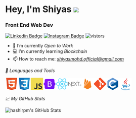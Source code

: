 
# Hey, I'm Shiyas <img src="https://media.giphy.com/media/hvRJCLFzcasrR4ia7z/giphy.gif" width="25px">
### Front End Web Dev
[![Linkedin Badge](https://img.shields.io/badge/-LinkedIn-blue?style=flat-square&logo=Linkedin&logoColor=white&link=https://www.linkedin.com/in/shiyas-mohammed-75382a215/)](https://www.linkedin.com/in/shiyas-mohammed-75382a215/)
[![Instagram Badge](https://img.shields.io/badge/-Instagram-D7008A?style=flat-square&labelColor=D7008A&logo=Instagram&logoColor=white&link=https://www.instagram.com/shiyasmohd/)](https://www.instagram.com/shiyasmohd/) <img alt="vistors" src="https://visitor-badge.glitch.me/badge?page_id=shiyasmohd.shiyasmohd"/>

- 🔭 I’m currently *Open to Work*
- 💻 I’m currently learning *Blockchain*
- 📫 How to reach me: *shiyasmohd.official@gmail.com*


*🔨 Languages and Tools*  

<img src="https://raw.githubusercontent.com/devicons/devicon/master/icons/html5/html5-original.svg" alt="html5" width="40" height="40"/><img src="https://raw.githubusercontent.com/devicons/devicon/master/icons/css3/css3-original.svg" alt="css3" width="40" height="40"/><img src="https://raw.githubusercontent.com/devicons/devicon/master/icons/javascript/javascript-original.svg" alt="javascript" width="40" height="40"/><img src="https://raw.githubusercontent.com/devicons/devicon/master/icons/bootstrap/bootstrap-original.svg" alt="css3" width="40" height="40"/><img src="https://raw.githubusercontent.com/devicons/devicon/master/icons/react/react-original.svg" alt="reactjs" width="40" height="40"/><img src="https://raw.githubusercontent.com/devicons/devicon/master/icons/nextjs/nextjs-original-wordmark.svg" alt="reactjs" width="40" height="40" style="fill:#fff"/><img src="https://raw.githubusercontent.com/devicons/devicon/master/icons/firebase/firebase-plain.svg" alt="python" width="40" height="40"/><img src="https://raw.githubusercontent.com/devicons/devicon/master/icons/git/git-original.svg" alt="git" width="40" height="40"/><img src="https://raw.githubusercontent.com/devicons/devicon/master/icons/c/c-original.svg" alt="vscode" width="40" height="40"/><img src="https://raw.githubusercontent.com/devicons/devicon/master/icons/java/java-original.svg" alt="vscode" width="40" height="40"/>



*📈 My GitHub Stats*
<p align="left"><img alt="hashirpm's GitHub Stats" src="https://github-readme-stats.vercel.app/api?username=shiyasmohd&show_icons=true&hide_border=true&count_private=true&theme=tokyonight" />
  


